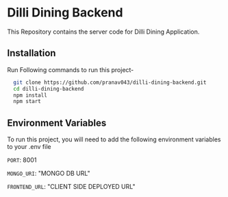 
# Dilli Dining Backend
This Repository contains the server code for Dilli Dining Application.

## Installation

Run Following commands to run this project-

```bash
  git clone https://github.com/pranav043/dilli-dining-backend.git
  cd dilli-dining-backend
  npm install
  npm start
```
    
## Environment Variables

To run this project, you will need to add the following environment variables to your .env file

`PORT`: 8001

`MONGO_URI`: "MONGO DB URL"

`FRONTEND_URL`: "CLIENT SIDE DEPLOYED URL"

